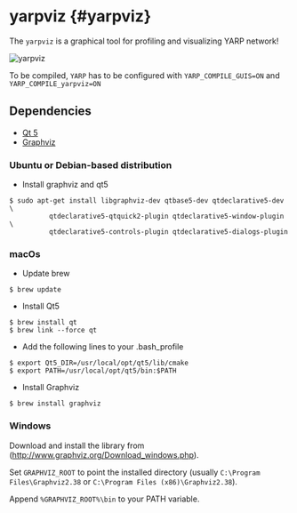 yarpviz                                           {#yarpviz}
=======

The `yarpviz` is a graphical tool for profiling and visualizing YARP network!

![yarpviz](/images/yarpviz.png)


To be compiled, `YARP` has to be configured with `YARP_COMPILE_GUIS=ON` and `YARP_COMPILE_yarpviz=ON`

Dependencies
------------
* [Qt 5](https://www.qt.io/download/)
* [Graphviz](http://www.graphviz.org/)

### Ubuntu or Debian-based distribution

* Install graphviz and qt5
```
$ sudo apt-get install libgraphviz-dev qtbase5-dev qtdeclarative5-dev \
          qtdeclarative5-qtquick2-plugin qtdeclarative5-window-plugin \
          qtdeclarative5-controls-plugin qtdeclarative5-dialogs-plugin
```

### macOs

* Update brew
```
$ brew update
```

* Install Qt5
```
$ brew install qt
$ brew link --force qt
```

* Add the following lines to your .bash_profile
```
$ export Qt5_DIR=/usr/local/opt/qt5/lib/cmake
$ export PATH=/usr/local/opt/qt5/bin:$PATH
```

* Install Graphviz
```
$ brew install graphviz
```

### Windows

Download and install the library from (http://www.graphviz.org/Download_windows.php).

Set `GRAPHVIZ_ROOT` to point the installed directory (usually `C:\Program Files\Graphviz2.38` or `C:\Program Files (x86)\Graphviz2.38`).

Append `%GRAPHVIZ_ROOT%\bin` to your PATH variable.
